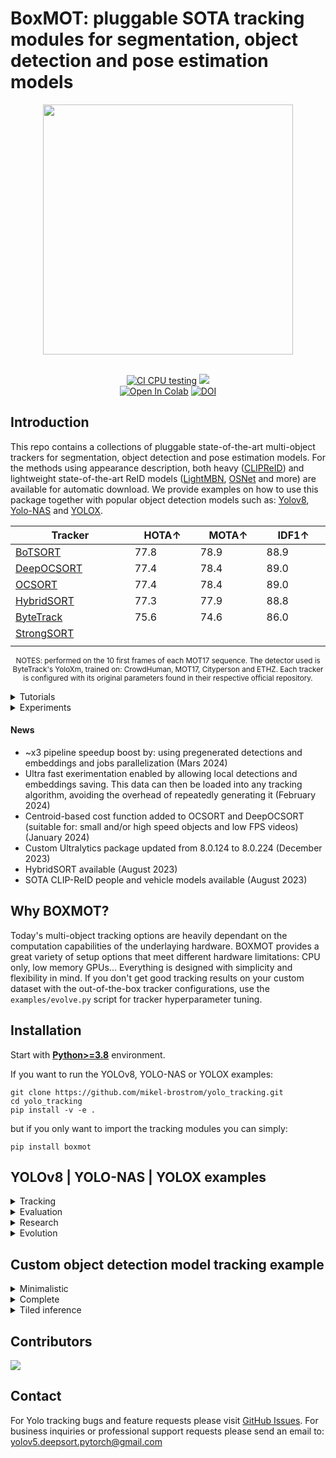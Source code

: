 # BoxMOT: pluggable SOTA tracking modules for segmentation, object detection and pose estimation models

<div align="center">
  <p>
  <img src="assets/images/track_all_seg_1280_025conf.gif" width="400"/>
  </p>
  <br>
  <div>
  <a href="https://github.com/mikel-brostrom/yolov8_tracking/actions/workflows/ci.yml"><img src="https://github.com/mikel-brostrom/yolov8_tracking/actions/workflows/ci.yml/badge.svg" alt="CI CPU testing"></a>
  <a href="https://pepy.tech/project/boxmot"><img src="https://static.pepy.tech/badge/boxmot"></a>
  <br>
  <a href="https://colab.research.google.com/drive/18nIqkBr68TkK8dHdarxTco6svHUJGggY?usp=sharing"><img src="https://colab.research.google.com/assets/colab-badge.svg" alt="Open In Colab"></a>
<a href="https://doi.org/10.5281/zenodo.8132989"><img src="https://zenodo.org/badge/DOI/10.5281/zenodo.8132989.svg" alt="DOI"></a>

  </div>
</div>

## Introduction

This repo contains a collections of pluggable state-of-the-art multi-object trackers for segmentation, object detection and pose estimation models. For the methods using appearance description, both heavy ([CLIPReID](https://arxiv.org/pdf/2211.13977.pdf)) and lightweight state-of-the-art ReID models ([LightMBN](https://arxiv.org/pdf/2101.10774.pdf), [OSNet](https://arxiv.org/pdf/1905.00953.pdf) and more) are available for automatic download. We provide examples on how to use this package together with popular object detection models such as: [Yolov8](https://github.com/ultralytics), [Yolo-NAS](https://github.com/Deci-AI/super-gradients) and [YOLOX](https://github.com/Megvii-BaseDetection/YOLOX).

<div align="center">

|  Tracker | HOTA↑ | MOTA↑ | IDF1↑ |
| -------- | ----- | ----- | ----- |
| [BoTSORT](https://arxiv.org/pdf/2206.14651.pdf)    | 77.8 | 78.9 | 88.9 |
| [DeepOCSORT](https://arxiv.org/pdf/2302.11813.pdf) | 77.4 | 78.4 | 89.0 |
| [OCSORT](https://arxiv.org/pdf/2203.14360.pdf)     | 77.4 | 78.4 | 89.0 |
| [HybridSORT](https://arxiv.org/pdf/2308.00783.pdf) | 77.3 | 77.9 | 88.8 |
| [ByteTrack](https://arxiv.org/pdf/2110.06864.pdf)  | 75.6 | 74.6 | 86.0 |
| [StrongSORT](https://arxiv.org/pdf/2202.13514.pdf) |      | | |
| <img width=200/>                                   | <img width=100/> | <img width=100/> | <img width=100/> |

<sub> NOTES: performed on the 10 first frames of each MOT17 sequence. The detector used is ByteTrack's YoloXm, trained on: CrowdHuman, MOT17, Cityperson and ETHZ. Each tracker is configured with its original parameters found in their respective official repository.</sub>

</div>

</details>

<details>
<summary>Tutorials</summary>
  
* [Yolov8 training (link to external repository)](https://docs.ultralytics.com/modes/train/)&nbsp;
* [Deep appearance descriptor training (link to external repository)](https://kaiyangzhou.github.io/deep-person-reid/user_guide.html)&nbsp;
* [ReID model export to ONNX, OpenVINO, TensorRT and TorchScript](https://github.com/mikel-brostrom/yolo_tracking/wiki/ReID-multi-framework-model-export)&nbsp;
* [Evaluation on custom tracking dataset](https://github.com/mikel-brostrom/yolo_tracking/wiki/How-to-evaluate-on-custom-tracking-dataset)&nbsp;
* [ReID inference acceleration with Nebullvm](https://colab.research.google.com/drive/1APUZ1ijCiQFBR9xD0gUvFUOC8yOJIvHm?usp=sharing)&nbsp;

  </details>

<details>
<summary>Experiments</summary>

In inverse chronological order:

* [Evaluation of the params evolved for first half of MOT17 on the complete MOT17](https://github.com/mikel-brostrom/Yolov5_StrongSORT_OSNet/wiki/Evaluation-of-the-params-evolved-for-first-half-of-MOT17-on-the-complete-MOT17)

* [Segmentation model vs object detetion model on MOT metrics](https://github.com/mikel-brostrom/Yolov5_StrongSORT_OSNet/wiki/Segmentation-model-vs-object-detetion-model-on-MOT-metrics)

* [Effect of masking objects before feature extraction](https://github.com/mikel-brostrom/Yolov5_StrongSORT_OSNet/wiki/Masked-detection-crops-vs-regular-detection-crops-for-ReID-feature-extraction)

* [conf-thres vs HOTA, MOTA and IDF1](https://github.com/mikel-brostrom/Yolov5_StrongSORT_OSNet/wiki/conf-thres-vs-MOT-metrics)

* [Effect of KF updates ahead for tracks with no associations on MOT17](https://github.com/mikel-brostrom/Yolov5_StrongSORT_OSNet/wiki/Effect-of-KF-updates-ahead-for-tracks-with-no-associations,-on-MOT17)

* [Effect of full images vs 1280 input to StrongSORT on MOT17](https://github.com/mikel-brostrom/Yolov5_StrongSORT_OSNet/wiki/Effect-of-passing-full-image-input-vs-1280-re-scaled-to-StrongSORT-on-MOT17)

* [Effect of different OSNet architectures on MOT16](https://github.com/mikel-brostrom/Yolov5_StrongSORT_OSNet/wiki/OSNet-architecture-performances-on-MOT16)

* [Yolov5 StrongSORT vs BoTSORT vs OCSORT](https://github.com/mikel-brostrom/Yolov5_StrongSORT_OSNet/wiki/StrongSORT-vs-BoTSORT-vs-OCSORT)
    * Yolov5 [BoTSORT](https://arxiv.org/abs/2206.14651) branch: https://github.com/mikel-brostrom/Yolov5_StrongSORT_OSNet/tree/botsort

* [Yolov5 StrongSORT OSNet vs other trackers MOT17](https://github.com/mikel-brostrom/Yolov5_StrongSORT_OSNet/wiki/MOT-17-evaluation-(private-detector))&nbsp;

* [StrongSORT MOT16 ablation study](https://github.com/mikel-brostrom/Yolov5_StrongSORT_OSNet/wiki/Yolov5DeepSORTwithOSNet-vs-Yolov5StrongSORTwithOSNet-ablation-study-on-MOT16)&nbsp;

* [Yolov5 StrongSORT OSNet vs other trackers MOT16 (deprecated)](https://github.com/mikel-brostrom/Yolov5_StrongSORT_OSNet/wiki/MOT-16-evaluation)&nbsp;

  </details>

#### News

* ~x3 pipeline speedup boost by: using pregenerated detections and embeddings and jobs parallelization (Mars 2024)
* Ultra fast exerimentation enabled by allowing local detections and embeddings saving. This data can then be loaded into any tracking algorithm, avoiding the overhead of repeatedly generating it (February 2024)
* Centroid-based cost function added to OCSORT and DeepOCSORT (suitable for: small and/or high speed objects and low FPS videos) (January 2024)
* Custom Ultralytics package updated from 8.0.124 to 8.0.224 (December 2023)
* HybridSORT available (August 2023)
* SOTA CLIP-ReID people and vehicle models available (August 2023)


## Why BOXMOT?

Today's multi-object tracking options are heavily dependant on the computation capabilities of the underlaying hardware. BOXMOT provides a great variety of setup options that meet different hardware limitations: CPU only, low memory GPUs... Everything is designed with simplicity and flexibility in mind. If you don't get good tracking results on your custom dataset with the out-of-the-box tracker configurations, use the `examples/evolve.py` script for tracker hyperparameter tuning.

## Installation

Start with [**Python>=3.8**](https://www.python.org/) environment.

If you want to run the YOLOv8, YOLO-NAS or YOLOX examples:

```
git clone https://github.com/mikel-brostrom/yolo_tracking.git
cd yolo_tracking
pip install -v -e .
```

but if you only want to import the tracking modules you can simply:

```
pip install boxmot
```

## YOLOv8 | YOLO-NAS | YOLOX examples

<details>
<summary>Tracking</summary>

<details>
<summary>Yolo models</summary>



```bash
$ python examples/track.py --yolo-model yolov8n       # bboxes only
  python examples/track.py --yolo-model yolo_nas_s    # bboxes only
  python examples/track.py --yolo-model yolox_n       # bboxes only
                                        yolov8n-seg   # bboxes + segmentation masks
                                        yolov8n-pose  # bboxes + pose estimation

```

  </details>

<details>
<summary>Tracking methods</summary>

```bash
$ python examples/track.py --tracking-method deepocsort
                                             strongsort
                                             ocsort
                                             bytetrack
                                             botsort
```

</details>

<details>
<summary>Tracking sources</summary>

Tracking can be run on most video formats

```bash
$ python examples/track.py --source 0                               # webcam
                                    img.jpg                         # image
                                    vid.mp4                         # video
                                    path/                           # directory
                                    path/*.jpg                      # glob
                                    'https://youtu.be/Zgi9g1ksQHc'  # YouTube
                                    'rtsp://example.com/media.mp4'  # RTSP, RTMP, HTTP stream
```

</details>

<details>
<summary>Select ReID model</summary>

Some tracking methods combine appearance description and motion in the process of tracking. For those which use appearance, you can choose a ReID model based on your needs from this [ReID model zoo](https://kaiyangzhou.github.io/deep-person-reid/MODEL_ZOO). These model can be further optimized for you needs by the [reid_export.py](https://github.com/mikel-brostrom/yolo_tracking/blob/master/boxmot/deep/reid_export.py) script

```bash
$ python examples/track.py --source 0 --reid-model lmbn_n_cuhk03_d.pt               # lightweight
                                                   osnet_x0_25_market1501.pt
                                                   mobilenetv2_x1_4_msmt17.engine
                                                   resnet50_msmt17.onnx
                                                   osnet_x1_0_msmt17.pt
                                                   clip_market1501.pt               # heavy
                                                   clip_vehicleid.pt
                                                   ...
```

</details>

<details>
<summary>Filter tracked classes</summary>

By default the tracker tracks all MS COCO classes.

If you want to track a subset of the classes that you model predicts, add their corresponding index after the classes flag,

```bash
python examples/track.py --source 0 --yolo-model yolov8s.pt --classes 16 17  # COCO yolov8 model. Track cats and dogs, only
```

[Here](https://tech.amikelive.com/node-718/what-object-categories-labels-are-in-coco-dataset/) is a list of all the possible objects that a Yolov8 model trained on MS COCO can detect. Notice that the indexing for the classes in this repo starts at zero

</details>

<details>
<summary>MOT compliant results</summary>

Can be saved to your experiment folder `runs/track/exp*/` by

```bash
python examples/track.py --source ... --save-mot
```

</details>

</details>

<details>
<summary>Evaluation</summary>

Evaluate a combination of detector, tracking method and ReID model on standard MOT dataset or you custom one by

```bash
$ python3 examples/val.py --yolo-model yolo_nas_s.pt --reid-model osnetx1_0_dukemtcereid.pt --tracking-method deepocsort --benchmark MOT16
                          --yolo-model yolox_n.pt    --reid-model osnet_ain_x1_0_msmt17.pt  --tracking-method ocsort     --benchmark MOT17
                          --yolo-model yolov8s.pt    --reid-model lmbn_n_market.pt          --tracking-method strongsort --benchmark <your-custom-dataset>
```

</details>

<details>
<summary>Research</summary>

The process of experimenting with tracking algorithms without the right tools is slow and cumbersome. With these new scripts our intention is to supercharge the research process by loading pre-generated detections and embeddings such that you can focus on the algorithmic part and get the most out of your research time.

```bash
# saves dets and embs under ./runs/dets_n_embs separately for each yolo and reid model
python experimentation/generate_dets_and_embs.py --source ./assets/MOT17-mini/train --yolo-model yolov8n.pt yolov8s.pt --reid-model weights/osnet_x0_25_msmt17.pt
# select a set of dets and embs for the fastest possible tracking and results generation for calculating metrics
python experimentation/track_w_dets_n_embs.py --dets yolov8n --reid osnet_x0_25_msmt17
# uses TrackEval to generate MOT metrics the tracking results under ./runs/mot
python experimentation/val_results.py --benchmark MOT17-mini --name yolov8n_osnet_x0_25_msmt17
# evolve the tracker parameters using pregenerated detections and embeddings
python experimentation/evolve.py --benchmark MOT17-mini --dets yolov8s --embs osnet_x0_25_msmt17
```

</details>

<details>
<summary>Evolution</summary>

We use a fast and elitist multiobjective genetic algorithm for tracker hyperparameter tuning. By default the objectives are: HOTA, MOTA, IDF1. Run it by

```bash
$ python examples/evolve.py --tracking-method strongsort --benchmark MOT17 --n-trials 100  # tune strongsort for MOT17
                            --tracking-method ocsort     --benchmark <your-custom-dataset> --objective HOTA # tune ocsort for maximizing HOTA on your custom tracking dataset
```

The set of hyperparameters leading to the best HOTA result are written to the tracker's config file.

</details>


## Custom object detection model tracking example

<details>
<summary>Minimalistic</summary>

```python
import cv2
import numpy as np
from pathlib import Path

from boxmot import DeepOCSORT


tracker = DeepOCSORT(
    model_weights=Path('osnet_x0_25_msmt17.pt'), # which ReID model to use
    device='cuda:0',
    fp16=False,
)

vid = cv2.VideoCapture(0)

while True:
    ret, im = vid.read()

    # substitute by your object detector, output has to be N X (x, y, x, y, conf, cls)
    dets = np.array([[144, 212, 578, 480, 0.82, 0],
                    [425, 281, 576, 472, 0.56, 65]])

    tracks = tracker.update(dets, im) # --> (x, y, x, y, id, conf, cls, ind)
```

</details>


<details>
<summary>Complete</summary>

```python
import cv2
import numpy as np
from pathlib import Path

from boxmot import DeepOCSORT


tracker = DeepOCSORT(
    model_weights=Path('osnet_x0_25_msmt17.pt'), # which ReID model to use
    device='cuda:0',
    fp16=True,
)

vid = cv2.VideoCapture(0)
color = (0, 0, 255)  # BGR
thickness = 2
fontscale = 0.5

while True:
    ret, im = vid.read()

    # substitute by your object detector, input to tracker has to be N X (x, y, x, y, conf, cls)
    dets = np.array([[144, 212, 578, 480, 0.82, 0],
                    [425, 281, 576, 472, 0.56, 65]])

    tracks = tracker.update(dets, im) # --> (x, y, x, y, id, conf, cls, ind)

    xyxys = tracks[:, 0:4].astype('int') # float64 to int
    ids = tracks[:, 4].astype('int') # float64 to int
    confs = tracks[:, 5]
    clss = tracks[:, 6].astype('int') # float64 to int
    inds = tracks[:, 7].astype('int') # float64 to int

    # in case you have segmentations or poses alongside with your detections you can use
    # the ind variable in order to identify which track is associated to each seg or pose by:
    # segs = segs[inds]
    # poses = poses[inds]
    # you can then zip them together: zip(tracks, poses)

    # print bboxes with their associated id, cls and conf
    if tracks.shape[0] != 0:
        for xyxy, id, conf, cls in zip(xyxys, ids, confs, clss):
            im = cv2.rectangle(
                im,
                (xyxy[0], xyxy[1]),
                (xyxy[2], xyxy[3]),
                color,
                thickness
            )
            cv2.putText(
                im,
                f'id: {id}, conf: {conf}, c: {cls}',
                (xyxy[0], xyxy[1]-10),
                cv2.FONT_HERSHEY_SIMPLEX,
                fontscale,
                color,
                thickness
            )

    # show image with bboxes, ids, classes and confidences
    cv2.imshow('frame', im)

    # break on pressing q
    if cv2.waitKey(1) & 0xFF == ord('q'):
        break

vid.release()
cv2.destroyAllWindows()
```

</details>

<details>
<summary>Tiled inference</summary>
  
```py
from sahi import AutoDetectionModel
from sahi.predict import get_sliced_prediction
import cv2
import numpy as np
from pathlib import Path
from boxmot import DeepOCSORT


tracker = DeepOCSORT(
    model_weights=Path('osnet_x0_25_msmt17.pt'), # which ReID model to use
    device='cpu',
    fp16=False,
)

detection_model = AutoDetectionModel.from_pretrained(
    model_type='yolov8',
    model_path='yolov8n.pt',
    confidence_threshold=0.5,
    device="cpu",  # or 'cuda:0'
)

vid = cv2.VideoCapture(0)
color = (0, 0, 255)  # BGR
thickness = 2
fontscale = 0.5

while True:
    ret, im = vid.read()

    # get sliced predictions
    result = get_sliced_prediction(
        im,
        detection_model,
        slice_height=256,
        slice_width=256,
        overlap_height_ratio=0.2,
        overlap_width_ratio=0.2
    )
    num_predictions = len(result.object_prediction_list)
    dets = np.zeros([num_predictions, 6], dtype=np.float32)
    for ind, object_prediction in enumerate(result.object_prediction_list):
        dets[ind, :4] = np.array(object_prediction.bbox.to_xyxy(), dtype=np.float32)
        dets[ind, 4] = object_prediction.score.value
        dets[ind, 5] = object_prediction.category.id

    tracks = tracker.update(dets, im) # --> (x, y, x, y, id, conf, cls, ind)

    if tracks.shape[0] != 0:

        xyxys = tracks[:, 0:4].astype('int') # float64 to int
        ids = tracks[:, 4].astype('int') # float64 to int
        confs = tracks[:, 5].round(decimals=2)
        clss = tracks[:, 6].astype('int') # float64 to int
        inds = tracks[:, 7].astype('int') # float64 to int

        # print bboxes with their associated id, cls and conf
        for xyxy, id, conf, cls in zip(xyxys, ids, confs, clss):
            im = cv2.rectangle(
                im,
                (xyxy[0], xyxy[1]),
                (xyxy[2], xyxy[3]),
                color,
                thickness
            )
            cv2.putText(
                im,
                f'id: {id}, conf: {conf}, c: {cls}',
                (xyxy[0], xyxy[1]-10),
                cv2.FONT_HERSHEY_SIMPLEX,
                fontscale,
                color,
                thickness
            )

    # show image with bboxes, ids, classes and confidences
    cv2.imshow('frame', im)

    # break on pressing q
    if cv2.waitKey(1) & 0xFF == ord('q'):
        break

vid.release()
cv2.destroyAllWindows()
```

</details>

## Contributors

<a href="https://github.com/mikel-brostrom/yolo_tracking/graphs/contributors ">
  <img src="https://contrib.rocks/image?repo=mikel-brostrom/yolo_tracking" />
</a>

## Contact

For Yolo tracking bugs and feature requests please visit [GitHub Issues](https://github.com/mikel-brostrom/yolo_tracking/issues).
For business inquiries or professional support requests please send an email to: yolov5.deepsort.pytorch@gmail.com
